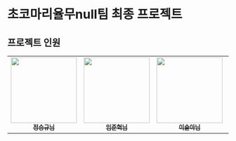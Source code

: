 # 초코마리율무null팀 최종 프로젝트

## 프로젝트 인원

<table>
  <tr>
    <td align="center">
      <a href="https://github.com/DanielQ](https://github.com/Seunggyu-Jung">
        <img src="https://avatars.githubusercontent.com/u/106158869?v=4" width="150px;"/>
        <br/>
        <sub><b>정승규님</b></sub>
      </a>
      <br/>
    </td>
    <td align="center">
      <a href="https://github.com/Limttugi">
        <img src="https://avatars.githubusercontent.com/Limttugi" width="150px;"/>
        <br/>
        <sub><b>임준혁님</b></sub>
      </a>
      <br/>
    </td>
    <td align="center">
      <a href="https://github.com/tmfdk0213">
        <img src="https://avatars.githubusercontent.com/u/126536495?v=4" width="150px;"/>
        <br/>
        <sub><b>이슬아님</b></sub>
      </a>
      <br/>
    </td>
    <td align="center">
      <a href="https://github.com/ho-ji">
        <img src="https://avatars.githubusercontent.com/u/95618801?v=4" width="150px;"/>
        <br/>
        <sub><b>장예지님</b></sub>
      </a>
      <br/>
    </td>
  </tr>
</table>

<br>
